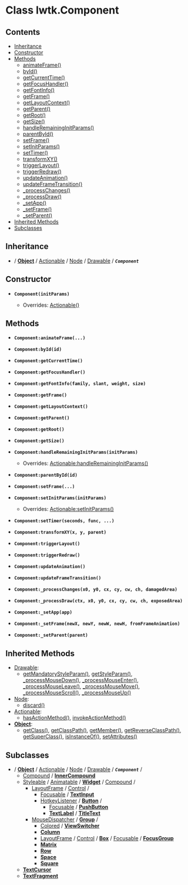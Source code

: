 # Class lwtk.Component


## Contents

   * [Inheritance](#inheritance)
   * [Constructor](#constructor)
   * [Methods](#methods)
      * [animateFrame()](#.animateFrame)
      * [byId()](#.byId)
      * [getCurrentTime()](#.getCurrentTime)
      * [getFocusHandler()](#.getFocusHandler)
      * [getFontInfo()](#.getFontInfo)
      * [getFrame()](#.getFrame)
      * [getLayoutContext()](#.getLayoutContext)
      * [getParent()](#.getParent)
      * [getRoot()](#.getRoot)
      * [getSize()](#.getSize)
      * [handleRemainingInitParams()](#.handleRemainingInitParams)
      * [parentById()](#.parentById)
      * [setFrame()](#.setFrame)
      * [setInitParams()](#.setInitParams)
      * [setTimer()](#.setTimer)
      * [transformXY()](#.transformXY)
      * [triggerLayout()](#.triggerLayout)
      * [triggerRedraw()](#.triggerRedraw)
      * [updateAnimation()](#.updateAnimation)
      * [updateFrameTransition()](#.updateFrameTransition)
      * [_processChanges()](#._processChanges)
      * [_processDraw()](#._processDraw)
      * [_setApp()](#._setApp)
      * [_setFrame()](#._setFrame)
      * [_setParent()](#._setParent)
   * [Inherited Methods](#inherited-methods)
   * [Subclasses](#subclasses)


## Inheritance
   *  / **[Object](../lwtk/Object.md#inheritance)** / [Actionable](../lwtk/Actionable.md#inheritance) / [Node](../lwtk/Node.md#inheritance) / [Drawable](../lwtk/Drawable.md#inheritance) / _**`Component`**_

## Constructor
   * <span id=".new">**`Component(initParams)`**</span>

        * Overrides: [Actionable()](../lwtk/Actionable.md#constructor)



## Methods
   * <span id=".animateFrame">**`Component:animateFrame(...)`**</span>


   * <span id=".byId">**`Component:byId(id)`**</span>


   * <span id=".getCurrentTime">**`Component:getCurrentTime()`**</span>


   * <span id=".getFocusHandler">**`Component:getFocusHandler()`**</span>


   * <span id=".getFontInfo">**`Component:getFontInfo(family, slant, weight, size)`**</span>


   * <span id=".getFrame">**`Component:getFrame()`**</span>


   * <span id=".getLayoutContext">**`Component:getLayoutContext()`**</span>


   * <span id=".getParent">**`Component:getParent()`**</span>


   * <span id=".getRoot">**`Component:getRoot()`**</span>


   * <span id=".getSize">**`Component:getSize()`**</span>


   * <span id=".handleRemainingInitParams">**`Component:handleRemainingInitParams(initParams)`**</span>

        * Overrides: [Actionable:handleRemainingInitParams()](../lwtk/Actionable.md#.handleRemainingInitParams)


   * <span id=".parentById">**`Component:parentById(id)`**</span>


   * <span id=".setFrame">**`Component:setFrame(...)`**</span>


   * <span id=".setInitParams">**`Component:setInitParams(initParams)`**</span>

        * Overrides: [Actionable:setInitParams()](../lwtk/Actionable.md#.setInitParams)


   * <span id=".setTimer">**`Component:setTimer(seconds, func, ...)`**</span>


   * <span id=".transformXY">**`Component:transformXY(x, y, parent)`**</span>


   * <span id=".triggerLayout">**`Component:triggerLayout()`**</span>


   * <span id=".triggerRedraw">**`Component:triggerRedraw()`**</span>


   * <span id=".updateAnimation">**`Component:updateAnimation()`**</span>


   * <span id=".updateFrameTransition">**`Component:updateFrameTransition()`**</span>


   * <span id="._processChanges">**`Component:_processChanges(x0, y0, cx, cy, cw, ch, damagedArea)`**</span>


   * <span id="._processDraw">**`Component:_processDraw(ctx, x0, y0, cx, cy, cw, ch, exposedArea)`**</span>


   * <span id="._setApp">**`Component:_setApp(app)`**</span>


   * <span id="._setFrame">**`Component:_setFrame(newX, newY, newW, newH, fromFrameAnimation)`**</span>


   * <span id="._setParent">**`Component:_setParent(parent)`**</span>



## Inherited Methods
   * [Drawable](../lwtk/Drawable.md):
      * [getMandatoryStyleParam()](../lwtk/Drawable.md#.getMandatoryStyleParam), [getStyleParam()](../lwtk/Drawable.md#.getStyleParam), [_processMouseDown()](../lwtk/Drawable.md#._processMouseDown), [_processMouseEnter()](../lwtk/Drawable.md#._processMouseEnter), [_processMouseLeave()](../lwtk/Drawable.md#._processMouseLeave), [_processMouseMove()](../lwtk/Drawable.md#._processMouseMove), [_processMouseScroll()](../lwtk/Drawable.md#._processMouseScroll), [_processMouseUp()](../lwtk/Drawable.md#._processMouseUp)
   * [Node](../lwtk/Node.md):
      * [discard()](../lwtk/Node.md#.discard)
   * [Actionable](../lwtk/Actionable.md):
      * [hasActionMethod()](../lwtk/Actionable.md#.hasActionMethod), [invokeActionMethod()](../lwtk/Actionable.md#.invokeActionMethod)
   * **[Object](../lwtk/Object.md)**:
      * [getClass()](../lwtk/Object.md#.getClass), [getClassPath()](../lwtk/Object.md#.getClassPath), [getMember()](../lwtk/Object.md#.getMember), [getReverseClassPath()](../lwtk/Object.md#.getReverseClassPath), [getSuperClass()](../lwtk/Object.md#.getSuperClass), [isInstanceOf()](../lwtk/Object.md#.isInstanceOf), [setAttributes()](../lwtk/Object.md#.setAttributes)

## Subclasses
   * / **[Object](../lwtk/Object.md#subclasses)** / [Actionable](../lwtk/Actionable.md#subclasses) / [Node](../lwtk/Node.md#subclasses) / [Drawable](../lwtk/Drawable.md#subclasses) / _**`Component`**_ /
        * [Compound](../lwtk/Compound.md#subclasses) / **[InnerCompound](../lwtk/InnerCompound.md#inheritance)**
        * [Styleable](../lwtk/Styleable.md#subclasses) / [Animatable](../lwtk/Animatable.md#subclasses) / **[Widget](../lwtk/Widget.md#subclasses)** / [Compound](../lwtk/Compound.md#subclasses) /
             * [LayoutFrame](../lwtk/LayoutFrame.md#subclasses) / [Control](../lwtk/Control.md#subclasses) /
                  * [Focusable](../lwtk/Focusable.md#subclasses) / **[TextInput](../lwtk/TextInput.md#inheritance)**
                  * [HotkeyListener](../lwtk/HotkeyListener.md#subclasses) / **[Button](../lwtk/Button.md#subclasses)** /
                       * [Focusable](../lwtk/Focusable.md#subclasses) / **[PushButton](../lwtk/PushButton.md#inheritance)**
                       * **[TextLabel](../lwtk/TextLabel.md#subclasses)** / **[TitleText](../lwtk/TitleText.md#inheritance)**
             * [MouseDispatcher](../lwtk/MouseDispatcher.md#subclasses) / **[Group](../lwtk/Group.md#subclasses)** /
                  * [Colored](../lwtk/Colored.md#subclasses) / **[ViewSwitcher](../lwtk/ViewSwitcher.md#inheritance)**
                  * **[Column](../lwtk/Column.md#inheritance)**
                  * [LayoutFrame](../lwtk/LayoutFrame.md#subclasses) / [Control](../lwtk/Control.md#subclasses) / **[Box](../lwtk/Box.md#subclasses)** / [Focusable](../lwtk/Focusable.md#subclasses) / **[FocusGroup](../lwtk/FocusGroup.md#inheritance)**
                  * **[Matrix](../lwtk/Matrix.md#inheritance)**
                  * **[Row](../lwtk/Row.md#inheritance)**
                  * **[Space](../lwtk/Space.md#inheritance)**
                  * **[Square](../lwtk/Square.md#inheritance)**
        * **[TextCursor](../lwtk/TextCursor.md#inheritance)**
        * **[TextFragment](../lwtk/TextFragment.md#inheritance)**

